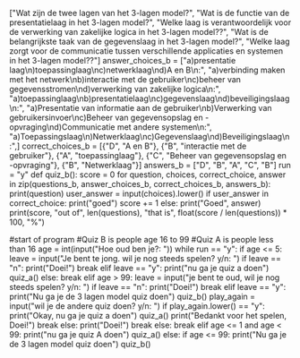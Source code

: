  ["Wat zijn de twee lagen van het 3-lagen model?",
             "Wat is de functie van de presentatielaag in het 3-lagen model?",
             "Welke laag is verantwoordelijk voor de verwerking van zakelijke logica in het 3-lagen model??",
             "Wat is de belangrijkste taak van de gegevenslaag in het 3-lagen model?",
             "Welke laag zorgt voor de communicatie tussen verschillende applicaties en systemen in het 3-lagen model??"]
answer_choices_b = ["a)presentatie laag\n)toepassinglaag\nc)netwerklaag\nd)A en B\n:",
                  "a)verbinding maken met het netwerk\nb)interactie met de gebruiker\nc)beheer van gegevensstromen\nd)verwerking van zakelijke logica\n:",
                  "a)toepassinglaag\nb)presentatielaag\nc)gegevenslaag\nd)beveiligingslaag\n:",
                  "a)Presentatie van informatie aan de gebruiker\nb)Verwerking van gebruikersinvoer\nc)Beheer van gegevensopslag en -opvraging\nd)Communicatie met andere systemen\n:",
                  "a)Toepassingslaag\n)Netwerklaag\nc)Gegevenslaag\nd)Beveiligingslaag\n:",]
correct_choices_b = [{"D", "A en B"},
                   {"B", "interactie met de gebruiker"},
                   {"A", "toepassinglaag"},
                   {"C", "Beheer van gegevensopslag en -opvraging"},
                   {"B", "Netwerklaag"}]
answers_b = ["D",
           "B",
           "A",
           "C",
           "B"]
run = "y"
def quiz_b():
    score = 0
    for question, choices, correct_choice, answer in zip(questions_b, answer_choices_b, correct_choices_b, answers_b):
        print(question)
        user_answer = input(choices).lower()
        if user_answer in correct_choice:
            print("goed")
            score += 1
        else:
            print("Goed", answer)
    print(score, "out of", len(questions), "that is", float(score / len(questions)) * 100, "%")


#start of program
#Quiz B is people age 16 to 99
#Quiz A is people less than 16 
age = int(input("Hoe oud ben je?: "))
while run == "y":
    if age <= 5:
        leave = input("Je bent te jong. wil je nog steeds spelen? y/n: ")
        if leave == "n":
            print("Doei!")
            break
        elif leave == "y":
            print("nu ga je quiz a doen")
            quiz_a()
        else:
            break
    elif age > 99:
        leave = input("je bent te oud, wil je nog steeds spelen? y/n: ")
        if leave == "n":
            print("Doei!")
            break
        elif leave == "y":
            print("Nu ga je de 3 lagen model quiz doen")
            quiz_b()
            play_again = input("wil je de andere quiz doen? y/n: ")
            if play_again.lower() == "y":
                print("Okay, nu ga je quiz a doen")
                quiz_a()
                print("Bedankt voor het spelen, Doei!")
                break
            else:
                print("Doei!")
                break
        else:
            break
    elif age <= 1 and age < 99:
        print("nu ga je quiz A doen")
        quiz_a()
    else:
        if age <= 99:
            print("Nu ga je de 3 lagen model quiz doen")
            quiz_b()
